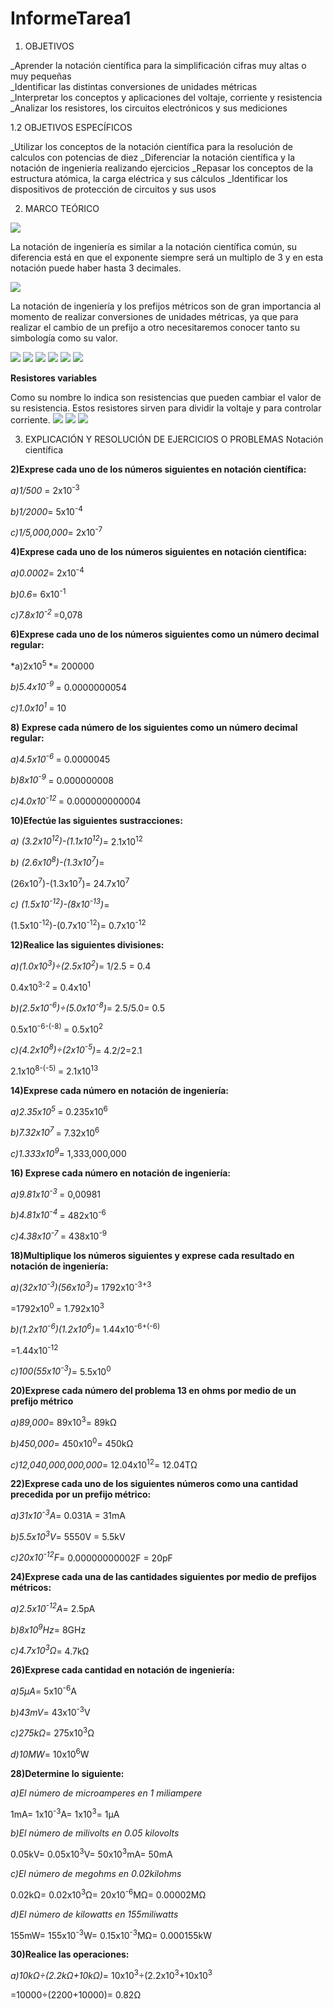 # InformeTarea1
1.  OBJETIVOS

_Aprender la notación científica para la simplificación cifras muy altas o muy pequeñas  
_Identificar las distintas conversiones de unidades métricas  
_Interpretar los conceptos y aplicaciones del voltaje, corriente y resistencia
_Analizar los resistores, los circuitos electrónicos y sus mediciones

1.2 OBJETIVOS ESPECÍFICOS

_Utilizar los conceptos de la notación científica para la resolución de calculos con potencias de diez
_Diferenciar la notación científica y la notación de ingeniería realizando ejercicios
_Repasar los conceptos de la estructura atómica, la carga eléctrica y sus cálculos
_Identificar los dispositivos de protección de circuitos y sus usos


2.  MARCO TEÓRICO   

![](https://github.com/smvaca2/Informe-1/blob/0fb479159002eaa761bc609ba8b5ba32b7885c2b/notacientifica.PNG)

La notación de ingeniería es similar a la notación científica común, su diferencia está en que el exponente siempre será un multiplo de 3 y en esta notación puede haber hasta 3 decimales. 

![](https://github.com/smvaca2/Informe-1/blob/80b47a58b8de84f6a236028676243eee413f3aa5/notaingenieria.PNG)

La notación de ingeniería y los prefijos métricos son de gran importancia al momento de realizar conversiones de unidades métricas, ya que para realizar el cambio de un prefijo a otro necesitaremos conocer tanto su simbología como su valor. 

![](https://github.com/smvaca2/Informe-1/blob/6caf628706e19dcc35bc24a482c578d4a33244f0/estructura%20atomica.PNG)
![](https://github.com/smvaca2/Informe-1/blob/6caf628706e19dcc35bc24a482c578d4a33244f0/categoria%20materiales.PNG)
![](https://github.com/smvaca2/Informe-1/blob/bb21f3155295e218350116e141e23582d36e1ef8/carga%20electrica.PNG)
![](https://github.com/smvaca2/Informe-1/blob/bb21f3155295e218350116e141e23582d36e1ef8/voltaje.PNG)
![](https://github.com/smvaca2/Informe-1/blob/7a601eb91e6e8736edde628ee437edd992563bba/fuentes%20de%20voltaje%20y%20de%20corriente.PNG)
![](https://github.com/smvaca2/Informe-1/blob/7a601eb91e6e8736edde628ee437edd992563bba/resistores.PNG)

**Resistores variables**

Como su nombre lo indica son resistencias que pueden cambiar el valor de su resistencia.
Estos resistores sirven para dividir la voltaje y para controlar corriente.
![](https://github.com/smvaca2/Informe-1/blob/42688ea5de714e3c135966f69fe37bf2897fd5e1/resistores%20variables.PNG)
![](https://github.com/smvaca2/Informe-1/blob/42688ea5de714e3c135966f69fe37bf2897fd5e1/circuito%20electrico.PNG)
![](https://github.com/smvaca2/Informe-1/blob/cadf842cf6dc44dc956a484a50220aa064e3c4b2/proteccion%20de%20circuitos.PNG)

3. EXPLICACIÓN Y RESOLUCIÓN DE EJERCICIOS O PROBLEMAS
 Notación científica

**2)Exprese cada uno de los números siguientes en notación científica:**

*a)1/500* = 2x10<sup>-3
 
*b)1/2000*= 5x10<sup>-4
 
*c)1/5,000,000*= 2x10<sup>-7
 
 **4)Exprese cada uno de los números siguientes en notación científica:** 

*a)0.0002*= 2x10<sup>-4
 
*b)0.6*= 6x10<sup>-1
 
*c)7.8x10<sup>-2 </sup>* =0,078

**6)Exprese cada uno de los números siguientes como un número decimal regular:**
 
 *a)2x10<sup>5 </sup> *= 200000
 
 *b)5.4x10<sup>-9 </sup>*= 0.0000000054
 
 *c)1.0x10<sup>1 </sup>*= 10
 
 **8) Exprese cada número de los siguientes como un número decimal regular:**
 
*a)4.5x10<sup>-6 </sup>*= 0.0000045
 
 *b)8x10<sup>-9 </sup>*= 0.000000008
 
 *c)4.0x10<sup>-12 </sup>*= 0.000000000004
 
 **10)Efectúe las siguientes sustracciones:**
 
 *a) (3.2x10<sup>12</sup>)-(1.1x10<sup>12</sup>)*= 2.1x10<sup>12
 
 *b) (2.6x10<sup>8</sup>)-(1.3x10<sup>7</sup>)*=   
 
 (26x10<sup>7</sup>)-(1.3x10<sup>7</sup>)= 24.7x10<sup>7
 
 *c) (1.5x10<sup>-12</sup>)-(8x10<sup>-13</sup>)*=
 
 (1.5x10<sup>-12</sup>)-(0.7x10<sup>-12</sup>)= 0.7x10<sup>-12
 
 **12)Realice las siguientes divisiones:**
 
 *a)(1.0x10<sup>3</sup>)÷(2.5x10<sup>2</sup>)*= 1/2.5 = 0.4
 
 0.4x10<sup>3-2 </sup>= 0.4x10<sup>1
 
 *b)(2.5x10<sup>-6</sup>)÷(5.0x10<sup>-8</sup>)*= 2.5/5.0= 0.5
 
  0.5x10<sup>-6-(-8) </sup>= 0.5x10<sup>2
 
 *c)(4.2x10<sup>8</sup>)÷(2x10<sup>-5</sup>)*= 4.2/2=2.1
 
 2.1x10<sup>8-(-5) </sup>= 2.1x10<sup>13
 
 **14)Exprese cada número en notación de ingeniería:**
 
 *a)2.35x10<sup>5 </sub>*= 0.235x10<sup>6
 
 *b)7.32x10<sup>7 </sub>*= 7.32x10<sup>6
 
 *c)1.333x10<sup>9</sub>*= 1,333,000,000
 
 **16) Exprese cada número en notación de ingeniería:** 
 
 *a)9.81x10<sup>-3 </sub>*= 0,00981
 
 *b)4.81x10<sup>-4 </sub>*= 482x10<sup>-6
 
 *c)4.38x10<sup>-7 </sub>*= 438x10<sup>-9
 
 **18)Multiplique los números siguientes y exprese cada resultado en notación de ingeniería:**
 
 *a)(32x10<sup>-3</sup>)(56x10<sup>3</sup>)*= 1792x10<sup>-3+3 </sup>
 
 =1792x10<sup>0 </sup>= 1.792x10<sup>3
 
 *b)(1.2x10<sup>-6</sup>)(1.2x10<sup>6</sup>)*= 1.44x10<sup>-6+(-6) </sup>
 
 =1.44x10<sup>-12
 
 *c)100(55x10<sup>-3</sup>)*= 5.5x10<sup>0 </sup>
 
 **20)Exprese cada número del problema 13 en ohms por medio de un prefijo métrico**
 
 *a)89,000*= 89x10<sup>3</sup>= 89kΩ
 
 *b)450,000*= 450x10<sup>0</sup>= 450kΩ
 
 *c)12,040,000,000,000*= 12.04x10<sup>12</sup>= 12.04TΩ
 
 **22)Exprese cada uno de los siguientes números como una cantidad precedida por un prefijo métrico:**
 
 *a)31x10<sup>-3</sup>A*= 0.031A = 31mA
 
 
 *b)5.5x10<sup>3</sup>V*= 5550V = 5.5kV
 
 
 *c)20x10<sup>-12</sup>F*= 0.00000000002F = 20pF
 
 **24)Exprese cada una de las cantidades siguientes por medio de prefijos métricos:**
 
 *a)2.5x10<sup>-12</sup>A*= 2.5pA
 
 *b)8x10<sup>9</sup>Hz*= 8GHz
 
 *c)4.7x10<sup>3</sup>Ω*= 4.7kΩ
 
 **26)Exprese cada cantidad en notación de ingeniería:**
 
 *a)5μA*= 5x10<sup>-6</sup>A
 
 *b)43mV*= 43x10<sup>-3</sup>V
 
 *c)275kΩ*= 275x10<sup>3</sup>Ω
 
 *d)10MW*= 10x10<sup>6</sup>W
 
 **28)Determine lo siguiente:**
 
 *a)El número de microamperes en 1 miliampere*
 
 1mA= 1x10<sup>-3</sup>A= 1x10<sup>3</sup>= 1μA
 
 *b)El número de milivolts en 0.05 kilovolts*
 
 0.05kV= 0.05x10<sup>3</sup>V= 50x10<sup>3</sup>mA= 50mA
 
 *c)El número de megohms en 0.02kilohms*
 
 0.02kΩ= 0.02x10<sup>3</sup>Ω= 20x10<sup>-6</sup>MΩ= 0.00002MΩ
 
 *d)El número de kilowatts en 155miliwatts*
 
 155mW= 155x10<sup>-3</sup>W= 0.15x10<sup>-3</sup>MΩ= 0.000155kW
 
 **30)Realice las operaciones:**
 
 *a)10kΩ÷(2.2kΩ+10kΩ)*= 10x10<sup>3</sup>÷(2.2x10<sup>3</sup>+10x10<sup>3</sup>
 
 =10000÷(2200+10000)= 0.82Ω
 
 



